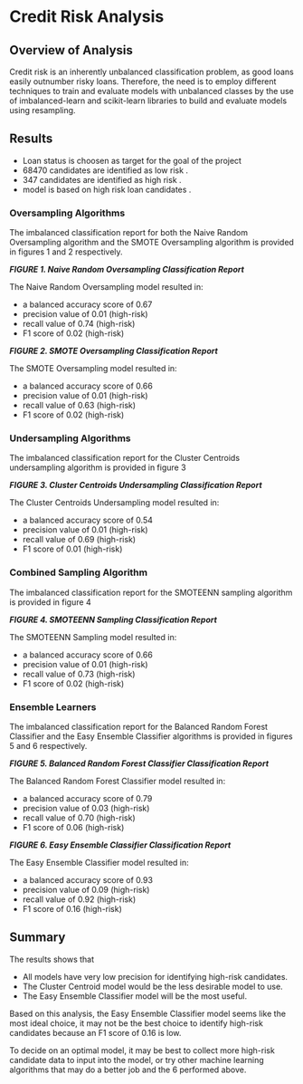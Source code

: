 # Credit Risk Analysis

## Overview of Analysis

Credit risk is an inherently unbalanced classification problem, as good loans easily outnumber risky loans. Therefore, the need is to employ different techniques to train and evaluate models with unbalanced classes by the use of imbalanced-learn and scikit-learn libraries to build and evaluate models using resampling.

## Results

- Loan status is choosen as target for the goal of the project 
- 68470 candidates are identified as low risk .
- 347 candidates are identified as high risk .
- model is based on high risk loan candidates .

### Oversampling Algorithms

The imbalanced classification report for both the Naive Random Oversampling algorithm and the SMOTE Oversampling algorithm is provided in figures 1 and 2 respectively.

**_FIGURE 1. Naive Random Oversampling Classification Report_**


The Naive Random Oversampling model resulted in:
- a balanced accuracy score of 0.67
- precision value of 0.01 (high-risk)
- recall value of 0.74 (high-risk)
- F1 score of 0.02 (high-risk)


**_FIGURE 2. SMOTE Oversampling Classification Report_**


The SMOTE Oversampling model resulted in:
- a balanced accuracy score of 0.66
- precision value of 0.01 (high-risk)
- recall value of 0.63 (high-risk)
- F1 score of 0.02 (high-risk)

### Undersampling Algorithms

The imbalanced classification report for the Cluster Centroids undersampling algorithm is provided in figure 3

**_FIGURE 3. Cluster Centroids Undersampling Classification Report_**



The Cluster Centroids Undersampling model resulted in:
- a balanced accuracy score of 0.54
- precision value of 0.01 (high-risk)
- recall value of 0.69 (high-risk)
- F1 score of 0.01 (high-risk)

### Combined Sampling Algorithm

The imbalanced classification report for the SMOTEENN sampling algorithm is provided in figure 4

**_FIGURE 4. SMOTEENN Sampling Classification Report_**


The SMOTEENN Sampling model resulted in:
- a balanced accuracy score of 0.66
- precision value of 0.01 (high-risk)
- recall value of 0.73 (high-risk)
- F1 score of 0.02 (high-risk)

### Ensemble Learners

The imbalanced classification report for the Balanced Random Forest Classifier and the Easy Ensemble Classifier algorithms is provided in figures 5 and 6 respectively.

**_FIGURE 5. Balanced Random Forest Classifier Classification Report_**



The Balanced Random Forest Classifier model resulted in:
- a balanced accuracy score of 0.79
- precision value of 0.03 (high-risk)
- recall value of 0.70 (high-risk)
- F1 score of 0.06 (high-risk)

**_FIGURE 6. Easy Ensemble Classifier Classification Report_**



The Easy Ensemble Classifier model resulted in:
- a balanced accuracy score of 0.93
- precision value of 0.09 (high-risk)
- recall value of 0.92 (high-risk)
- F1 score of 0.16 (high-risk)

## Summary

The results shows that 

- All models have very low precision for identifying high-risk candidates.
- The Cluster Centroid model would be the less desirable model to use.
- The Easy Ensemble Classifier model will be the most useful.

Based on this analysis, the Easy Ensemble Classifier model seems like the most ideal choice, it may not be the best choice to identify high-risk candidates because an F1 score of 0.16 is low.

To decide on an optimal model, it may be best to collect more high-risk candidate data to input into the model, or try other machine learning algorithms that may do a better job and the 6 performed above.

